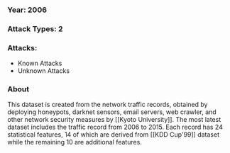 ### Year: 2006
### Attack Types: 2
### Attacks:
 - Known Attacks
 - Unknown Attacks
### About
This dataset is created from the network traffic records, obtained by deploying honeypots, darknet sensors, email servers, web crawler, and other network security measures by [[Kyoto University]].
The most latest dataset includes the traffic record from 2006 to 2015. Each record has 24 statistical features, 14 of which are derived from [[KDD Cup'99]] dataset while the remaining 10 are additional features.